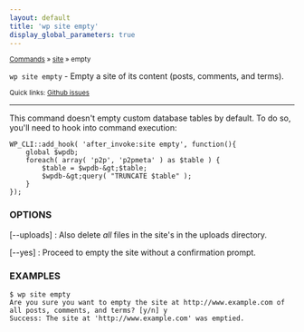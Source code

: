 ```yaml
---
layout: default
title: 'wp site empty'
display_global_parameters: true
---
```


<small>[Commands](/commands/) &raquo; [site](/commands/site/) &raquo; empty</small>

`wp site empty` - Empty a site of its content (posts, comments, and terms).

<small>Quick links: <a href="https://github.com/wp-cli/wp-cli/issues?q=is%3Aopen+label%3Acommand%3Asite-empty+sort%3Aupdated-desc">Github issues</a></small>

<hr />

This command doesn't empty custom database tables by default. To do so,
you'll need to hook into command execution:

```
WP_CLI::add_hook( 'after_invoke:site empty', function(){
    global $wpdb;
    foreach( array( 'p2p', 'p2pmeta' ) as $table ) {
        $table = $wpdb-&gt;$table;
        $wpdb-&gt;query( "TRUNCATE $table" );
    }
});
```

### OPTIONS

[\--uploads]
: Also delete *all* files in the site's in the uploads directory.

[\--yes]
: Proceed to empty the site without a confirmation prompt.

### EXAMPLES

    $ wp site empty
    Are you sure you want to empty the site at http://www.example.com of all posts, comments, and terms? [y/n] y
    Success: The site at 'http://www.example.com' was emptied.



